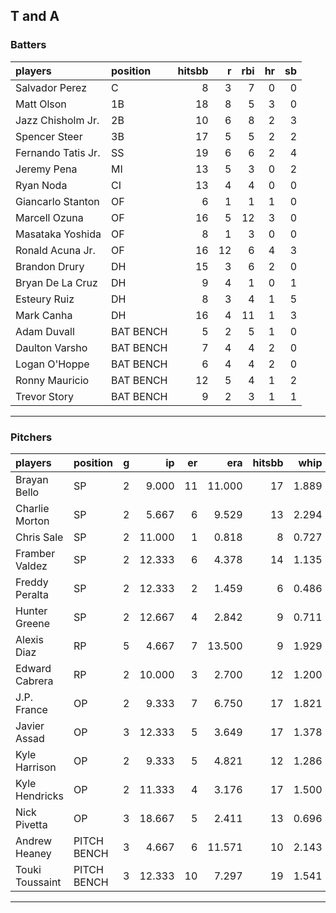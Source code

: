## T and A

### Batters

 
|players            |position  | hitsbb|  r| rbi| hr| sb| 
|:------------------|:---------|------:|--:|---:|--:|--:| 
|Salvador Perez     |C         |      8|  3|   7|  0|  0| 
|Matt Olson         |1B        |     18|  8|   5|  3|  0| 
|Jazz Chisholm Jr.  |2B        |     10|  6|   8|  2|  3| 
|Spencer Steer      |3B        |     17|  5|   5|  2|  2| 
|Fernando Tatis Jr. |SS        |     19|  6|   6|  2|  4| 
|Jeremy Pena        |MI        |     13|  5|   3|  0|  2| 
|Ryan Noda          |CI        |     13|  4|   4|  0|  0| 
|Giancarlo Stanton  |OF        |      6|  1|   1|  1|  0| 
|Marcell Ozuna      |OF        |     16|  5|  12|  3|  0| 
|Masataka Yoshida   |OF        |      8|  1|   3|  0|  0| 
|Ronald Acuna Jr.   |OF        |     16| 12|   6|  4|  3| 
|Brandon Drury      |DH        |     15|  3|   6|  2|  0| 
|Bryan De La Cruz   |DH        |      9|  4|   1|  0|  1| 
|Esteury Ruiz       |DH        |      8|  3|   4|  1|  5| 
|Mark Canha         |DH        |     16|  4|  11|  1|  3| 
|Adam Duvall        |BAT BENCH |      5|  2|   5|  1|  0| 
|Daulton Varsho     |BAT BENCH |      7|  4|   4|  2|  0| 
|Logan O'Hoppe      |BAT BENCH |      6|  4|   4|  2|  0| 
|Ronny Mauricio     |BAT BENCH |     12|  5|   4|  1|  2| 
|Trevor Story       |BAT BENCH |      9|  2|   3|  1|  1| 


* * *

### Pitchers

 
|players         |position    |  g|     ip| er|    era| hitsbb|  whip| so|  w| sv| 
|:---------------|:-----------|--:|------:|--:|------:|------:|-----:|--:|--:|--:| 
|Brayan Bello    |SP          |  2|  9.000| 11| 11.000|     17| 1.889| 12|  0|  0| 
|Charlie Morton  |SP          |  2|  5.667|  6|  9.529|     13| 2.294|  6|  0|  0| 
|Chris Sale      |SP          |  2| 11.000|  1|  0.818|      8| 0.727| 17|  0|  0| 
|Framber Valdez  |SP          |  2| 12.333|  6|  4.378|     14| 1.135| 15|  1|  0| 
|Freddy Peralta  |SP          |  2| 12.333|  2|  1.459|      6| 0.486| 15|  1|  0| 
|Hunter Greene   |SP          |  2| 12.667|  4|  2.842|      9| 0.711| 20|  0|  0| 
|Alexis Diaz     |RP          |  5|  4.667|  7| 13.500|      9| 1.929|  5|  1|  2| 
|Edward Cabrera  |RP          |  2| 10.000|  3|  2.700|     12| 1.200|  9|  0|  0| 
|J.P. France     |OP          |  2|  9.333|  7|  6.750|     17| 1.821|  5|  0|  0| 
|Javier Assad    |OP          |  3| 12.333|  5|  3.649|     17| 1.378| 18|  2|  0| 
|Kyle Harrison   |OP          |  2|  9.333|  5|  4.821|     12| 1.286|  5|  0|  0| 
|Kyle Hendricks  |OP          |  2| 11.333|  4|  3.176|     17| 1.500|  8|  0|  0| 
|Nick Pivetta    |OP          |  3| 18.667|  5|  2.411|     13| 0.696| 23|  0|  0| 
|Andrew Heaney   |PITCH BENCH |  3|  4.667|  6| 11.571|     10| 2.143|  6|  0|  0| 
|Touki Toussaint |PITCH BENCH |  3| 12.333| 10|  7.297|     19| 1.541| 11|  1|  0| 


* * *


